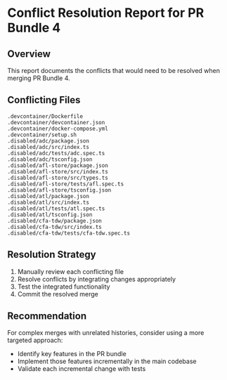 # Conflict Resolution Report for PR Bundle 4

## Overview
This report documents the conflicts that would need to be resolved when merging PR Bundle 4.

## Conflicting Files
```
.devcontainer/Dockerfile
.devcontainer/devcontainer.json
.devcontainer/docker-compose.yml
.devcontainer/setup.sh
.disabled/adc/package.json
.disabled/adc/src/index.ts
.disabled/adc/tests/adc.spec.ts
.disabled/adc/tsconfig.json
.disabled/afl-store/package.json
.disabled/afl-store/src/index.ts
.disabled/afl-store/src/types.ts
.disabled/afl-store/tests/afl.spec.ts
.disabled/afl-store/tsconfig.json
.disabled/atl/package.json
.disabled/atl/src/index.ts
.disabled/atl/tests/atl.spec.ts
.disabled/atl/tsconfig.json
.disabled/cfa-tdw/package.json
.disabled/cfa-tdw/src/index.ts
.disabled/cfa-tdw/tests/cfa-tdw.spec.ts
```

## Resolution Strategy
1. Manually review each conflicting file
2. Resolve conflicts by integrating changes appropriately
3. Test the integrated functionality
4. Commit the resolved merge

## Recommendation
For complex merges with unrelated histories, consider using a more targeted approach:
- Identify key features in the PR bundle
- Implement those features incrementally in the main codebase
- Validate each incremental change with tests

